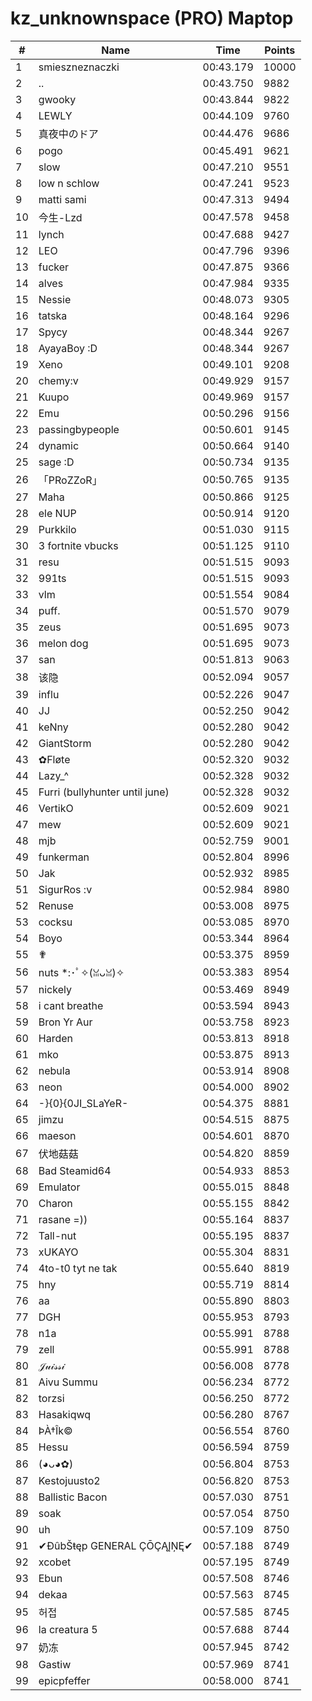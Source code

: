 # kz_unknownspace (PRO) Maptop

|  # | Name | Time | Points |
|-------------- | -------------- | -------------- | -------------- | 
| 1 | smieszneznaczki | 00:43.179 | 10000 | 
| 2 | .. | 00:43.750 | 9882 | 
| 3 | gwooky | 00:43.844 | 9822 | 
| 4 | LEWLY | 00:44.109 | 9760 | 
| 5 | 真夜中のドア | 00:44.476 | 9686 | 
| 6 | pogo | 00:45.491 | 9621 | 
| 7 | slow | 00:47.210 | 9551 | 
| 8 | low n schlow | 00:47.241 | 9523 | 
| 9 | matti sami | 00:47.313 | 9494 | 
| 10 | 今生-Lzd | 00:47.578 | 9458 | 
| 11 | lynch | 00:47.688 | 9427 | 
| 12 | LEO | 00:47.796 | 9396 | 
| 13 | fucker | 00:47.875 | 9366 | 
| 14 | alves | 00:47.984 | 9335 | 
| 15 | Nessie | 00:48.073 | 9305 | 
| 16 | tatska | 00:48.164 | 9296 | 
| 17 | Spycy | 00:48.344 | 9267 | 
| 18 | AyayaBoy :D | 00:48.344 | 9267 | 
| 19 | Xeno | 00:49.101 | 9208 | 
| 20 | chemy:v | 00:49.929 | 9157 | 
| 21 | Kuupo | 00:49.969 | 9157 | 
| 22 | Emu | 00:50.296 | 9156 | 
| 23 | passingbypeople | 00:50.601 | 9145 | 
| 24 | dynamic | 00:50.664 | 9140 | 
| 25 | sage :D | 00:50.734 | 9135 | 
| 26 | 「PRoZZoR」 | 00:50.765 | 9135 | 
| 27 | Maha | 00:50.866 | 9125 | 
| 28 | ele NUP | 00:50.914 | 9120 | 
| 29 | Purkkilo | 00:51.030 | 9115 | 
| 30 | 3 fortnite vbucks | 00:51.125 | 9110 | 
| 31 | resu | 00:51.515 | 9093 | 
| 32 | 991ts | 00:51.515 | 9093 | 
| 33 | vlm | 00:51.554 | 9084 | 
| 34 | puff. | 00:51.570 | 9079 | 
| 35 | zeus | 00:51.695 | 9073 | 
| 36 | melon dog | 00:51.695 | 9073 | 
| 37 | san | 00:51.813 | 9063 | 
| 38 | 该隐 | 00:52.094 | 9057 | 
| 39 | influ | 00:52.226 | 9047 | 
| 40 | JJ | 00:52.250 | 9042 | 
| 41 | keNny | 00:52.280 | 9042 | 
| 42 | GiantStorm | 00:52.280 | 9042 | 
| 43 | ✿Fløte | 00:52.320 | 9032 | 
| 44 | Lazy_^ | 00:52.328 | 9032 | 
| 45 | Furri (bullyhunter until june) | 00:52.328 | 9032 | 
| 46 | VertikO | 00:52.609 | 9021 | 
| 47 | mew | 00:52.609 | 9021 | 
| 48 | mjb | 00:52.759 | 9001 | 
| 49 | funkerman | 00:52.804 | 8996 | 
| 50 | Jak | 00:52.932 | 8985 | 
| 51 | SigurRos :v | 00:52.984 | 8980 | 
| 52 | Renuse | 00:53.008 | 8975 | 
| 53 | cocksu | 00:53.085 | 8970 | 
| 54 | Boyo | 00:53.344 | 8964 | 
| 55 | ✟ | 00:53.375 | 8959 | 
| 56 | nuts *:･ﾟ✧(ꈍᴗꈍ)✧ | 00:53.383 | 8954 | 
| 57 | nickely | 00:53.469 | 8949 | 
| 58 | i cant breathe | 00:53.594 | 8943 | 
| 59 | Bron Yr Aur | 00:53.758 | 8923 | 
| 60 | Harden | 00:53.813 | 8918 | 
| 61 | mko | 00:53.875 | 8913 | 
| 62 | nebula | 00:53.914 | 8908 | 
| 63 | neon | 00:54.000 | 8902 | 
| 64 | -}{0}{0JI_SLaYeR- | 00:54.375 | 8881 | 
| 65 | jimzu | 00:54.515 | 8875 | 
| 66 | maeson | 00:54.601 | 8870 | 
| 67 | 伏地菇菇 | 00:54.820 | 8859 | 
| 68 | Bad Steamid64 | 00:54.933 | 8853 | 
| 69 | Emulator | 00:55.015 | 8848 | 
| 70 | Charon | 00:55.155 | 8842 | 
| 71 | rasane =)) | 00:55.164 | 8837 | 
| 72 | Tall-nut | 00:55.195 | 8837 | 
| 73 | xUKAYO | 00:55.304 | 8831 | 
| 74 | 4to-t0 tyt ne tak | 00:55.640 | 8819 | 
| 75 | hny | 00:55.719 | 8814 | 
| 76 | aa | 00:55.890 | 8803 | 
| 77 | DGH | 00:55.953 | 8793 | 
| 78 | n1a | 00:55.991 | 8788 | 
| 79 | zell | 00:55.991 | 8788 | 
| 80 | 𝒥𝓊𝒾𝓈𝓈𝒾 | 00:56.008 | 8778 | 
| 81 | Aivu Summu | 00:56.234 | 8772 | 
| 82 | torzsi | 00:56.250 | 8772 | 
| 83 | Hasakiqwq | 00:56.280 | 8767 | 
| 84 | ÞÀ†Îk© | 00:56.554 | 8760 | 
| 85 | Hessu | 00:56.594 | 8759 | 
| 86 | (◕ᴗ◕✿) | 00:56.804 | 8753 | 
| 87 | Kestojuusto2 | 00:56.820 | 8753 | 
| 88 | Ballistic Bacon | 00:57.030 | 8751 | 
| 89 | soak | 00:57.054 | 8750 | 
| 90 | uh | 00:57.109 | 8750 | 
| 91 | ✔ĐûbŠŧęp GENERAL ÇŌÇĄĮŅĘ✔ | 00:57.188 | 8749 | 
| 92 | xcobet | 00:57.195 | 8749 | 
| 93 | Ebun | 00:57.508 | 8746 | 
| 94 | dekaa | 00:57.563 | 8745 | 
| 95 | 허접 | 00:57.585 | 8745 | 
| 96 | la creatura 5 | 00:57.688 | 8744 | 
| 97 | 奶冻 | 00:57.945 | 8742 | 
| 98 | Gastiw | 00:57.969 | 8741 | 
| 99 | epicpfeffer | 00:58.000 | 8741 | 

